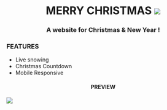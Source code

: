 <h1 align="center">MERRY CHRISTMAS <img src="https://img.icons8.com/external-justicon-lineal-color-justicon/30/000000/external-santa-hat-christmas-day-justicon-lineal-color-justicon.png"/></h1>
<h3 align="center"> A website for Christmas & New Year !</h3>
<h3>FEATURES</h3>
<ul>
<li>Live snowing </li>
<li>Christmas Countdown</li>
<li>Mobile Responsive</li>
</ul>

<h4 align="center"><b>PREVIEW</h4>
<img src="https://user-images.githubusercontent.com/87514488/145659683-dad198f3-f26a-413d-9c07-e04773193a61.png">
